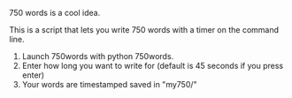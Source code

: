 750 words is a cool idea. 

This is a script that lets you write 750 words with a timer on the
command line.


1. Launch 750words with python 750words.
2. Enter how long you want to write for (default is 45 seconds if you
   press enter)
3. Your words are timestamped saved in "my750/" 

